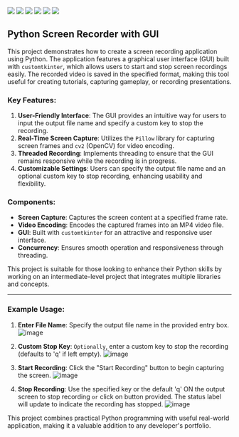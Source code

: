 ![](https://img.shields.io/badge/Programming_Language-Python-blue.svg)
![](https://img.shields.io/badge/Main_Tool_Used-OpenCV-gold.svg)
![](https://img.shields.io/badge/Supporting_Tools_Used-Pillow,_CustomTkinter-orange.svg)
![](https://img.shields.io/badge/Application-Screen_Recorder-yellow.svg)
![](https://img.shields.io/badge/Minimum_Python_Version-3.7-blue.svg)
![](https://img.shields.io/badge/Status-Complete-darklime.svg)



## Python Screen Recorder with GUI

This project demonstrates how to create a screen recording application using Python. The application features a graphical user interface (GUI) built with `customtkinter`, which allows users to start and stop screen recordings easily. The recorded video is saved in the specified format, making this tool useful for creating tutorials, capturing gameplay, or recording presentations.

### Key Features:
1. **User-Friendly Interface**: The GUI provides an intuitive way for users to input the output file name and specify a custom key to stop the recording.
2. **Real-Time Screen Capture**: Utilizes the `Pillow` library for capturing screen frames and `cv2` (OpenCV) for video encoding.
3. **Threaded Recording**: Implements threading to ensure that the GUI remains responsive while the recording is in progress.
4. **Customizable Settings**: Users can specify the output file name and an optional custom key to stop recording, enhancing usability and flexibility.

### Components:
- **Screen Capture**: Captures the screen content at a specified frame rate.
- **Video Encoding**: Encodes the captured frames into an MP4 video file.
- **GUI**: Built with `customtkinter` for an attractive and responsive user interface.
- **Concurrency**: Ensures smooth operation and responsiveness through threading.

This project is suitable for those looking to enhance their Python skills by working on an intermediate-level project that integrates multiple libraries and concepts.

---

### Example Usage:
1. **Enter File Name**: Specify the output file name in the provided entry box.
   ![image](https://github.com/jindalpriyanshu101/Project-Guidance/assets/52918255/b6da3508-078f-467b-b328-5242be6993a6)

2. **Custom Stop Key**: `Optionally`, enter a custom key to stop the recording (defaults to 'q' if left empty).
   ![image](https://github.com/jindalpriyanshu101/Project-Guidance/assets/52918255/c5888912-77f3-48af-84fe-e9fbfc8adbf6)


4. **Start Recording**: Click the "Start Recording" button to begin capturing the screen.
 ![image](https://github.com/jindalpriyanshu101/Project-Guidance/assets/52918255/45b026b2-d2bb-4870-bd3d-17121980e2cf)


5. **Stop Recording**: Use the specified key or the default 'q' ON the output screen to stop recording `or` click on button provided. The status label will update to indicate the recording has stopped.
  ![image](https://github.com/jindalpriyanshu101/Project-Guidance/assets/52918255/2e28954b-62fd-4dae-8342-2badccd56114)



This project combines practical Python programming with useful real-world application, making it a valuable addition to any developer's portfolio.
